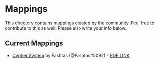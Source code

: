 # Mappings

This directory contains mappings created by the community. Feel free to contribute to this as well! Please also write your info below.

## Current Mappings

* [Cypher System](./cyphersystem.mapping) by Fashtas (@Fashtas#5092) - [PDF LINK](https://www.montecookgames.com/store/product/cypher-system-character-and-campaign-sheets/)
